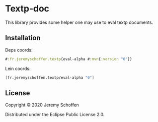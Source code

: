 

# Textp-doc
This library provides some helper one may use to eval textp documents.

## Installation
Deps coords:
```clojure
#:fr.jeremyschoffen.textp{eval-alpha #:mvn{:version "0"}}
```
Lein coords:
```clojure
[fr.jeremyschoffen.textp/eval-alpha "0"]
```

## License

Copyright &copy; 2020 Jeremy Schoffen

Distributed under the Eclipse Public License 2.0.
